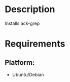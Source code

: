 Description
============
Installs ack-grep

Requirements
============

## Platform:

* Ubuntu/Debian